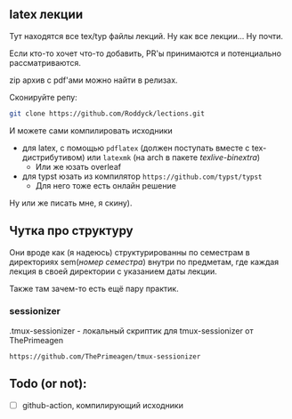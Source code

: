 ## latex лекции
Тут находятся все tex/typ файлы лекций. Ну как все лекции... Ну почти.

Если кто-то хочет что-то добавить, PR'ы принимаются и потенциально рассматриваются.

zip архив с pdf'ами можно найти в релизах.

Сконируйте репу:
```bash
git clone https://github.com/Roddyck/lections.git
```
И можете сами компилировать исходники
- для latex, с помощью `pdflatex` (должен поступать вместе с tex-дистрибутивом)
или `latexmk` (на arch в пакете _texlive-binextra_)
  - Или же юзать overleaf
- для typst юзать из компилятор `https://github.com/typst/typst`
  - Для него тоже есть онлайн решение

Ну или же писать мне, я скину).

## Чутка про структуру
Они вроде как (я надеюсь) структурированны по семестрам в директориях sem(_номер семестра_) внутри
по предметам, где каждая лекция в своей директории с указанием даты лекции.

Также там зачем-то есть ещё пару практик.

### sessionizer
.tmux-sessionizer - локальный скриптик для tmux-sessionizer от ThePrimeagen 
```
https://github.com/ThePrimeagen/tmux-sessionizer
```
## Todo (or not):
- [ ] github-action, компилирующий исходники
